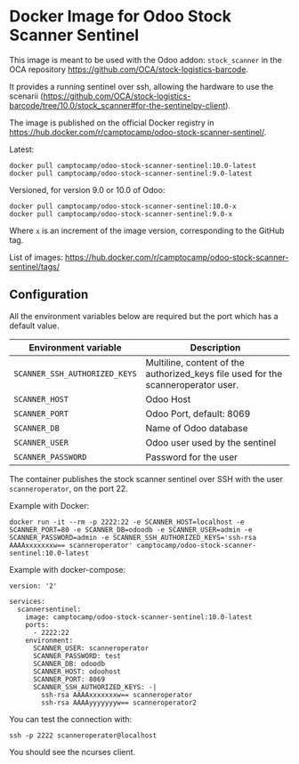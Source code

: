 # Docker Image for Odoo Stock Scanner Sentinel

This image is meant to be used with the Odoo addon: `stock_scanner` in the OCA repository https://github.com/OCA/stock-logistics-barcode.

It provides a running sentinel over ssh, allowing the hardware to use the scenarii (https://github.com/OCA/stock-logistics-barcode/tree/10.0/stock_scanner#for-the-sentinelpy-client).

The image is published on the official Docker registry in https://hub.docker.com/r/camptocamp/odoo-stock-scanner-sentinel/.

Latest:
```
docker pull camptocamp/odoo-stock-scanner-sentinel:10.0-latest
docker pull camptocamp/odoo-stock-scanner-sentinel:9.0-latest
```

Versioned, for version 9.0 or 10.0 of Odoo:
```
docker pull camptocamp/odoo-stock-scanner-sentinel:10.0-x
docker pull camptocamp/odoo-stock-scanner-sentinel:9.0-x
```
Where `x` is an increment of the image version, corresponding to the GitHub tag.

List of images: https://hub.docker.com/r/camptocamp/odoo-stock-scanner-sentinel/tags/


## Configuration

All the environment variables below are required but the port which has a default value.

| Environment variable          | Description                                                                       |
|-------------------------------|-----------------------------------------------------------------------------------|
| `SCANNER_SSH_AUTHORIZED_KEYS` | Multiline, content of the authorized_keys file used for the scanneroperator user. |
| `SCANNER_HOST`                | Odoo Host                                                                         |
| `SCANNER_PORT`                | Odoo Port, default: 8069                                                          |
| `SCANNER_DB`                  | Name of Odoo database                                                             |
| `SCANNER_USER`                | Odoo user used by the sentinel                                                    |
| `SCANNER_PASSWORD`            | Password for the user                                                             |

The container publishes the stock scanner sentinel over SSH with the user
`scanneroperator`, on the port 22.

Example with Docker:

```
docker run -it --rm -p 2222:22 -e SCANNER_HOST=localhost -e SCANNER_PORT=80 -e SCANNER_DB=odoodb -e SCANNER_USER=admin -e SCANNER_PASSWORD=admin -e SCANNER_SSH_AUTHORIZED_KEYS='ssh-rsa AAAAxxxxxxxw== scanneroperator' camptocamp/odoo-stock-scanner-sentinel:10.0-latest
```

Example with docker-compose:

```
version: '2'

services:
  scannersentinel:
    image: camptocamp/odoo-stock-scanner-sentinel:10.0-latest
    ports:
      - 2222:22
    environment:
      SCANNER_USER: scanneroperator
      SCANNER_PASSWORD: test
      SCANNER_DB: odoodb
      SCANNER_HOST: odoohost
      SCANNER_PORT: 8069
      SCANNER_SSH_AUTHORIZED_KEYS: -|
        ssh-rsa AAAAxxxxxxxw== scanneroperator
        ssh-rsa AAAAyyyyyyyw== scanneroperator2
```

You can test the connection with:
```
ssh -p 2222 scanneroperator@localhost
```

You should see the ncurses client.
